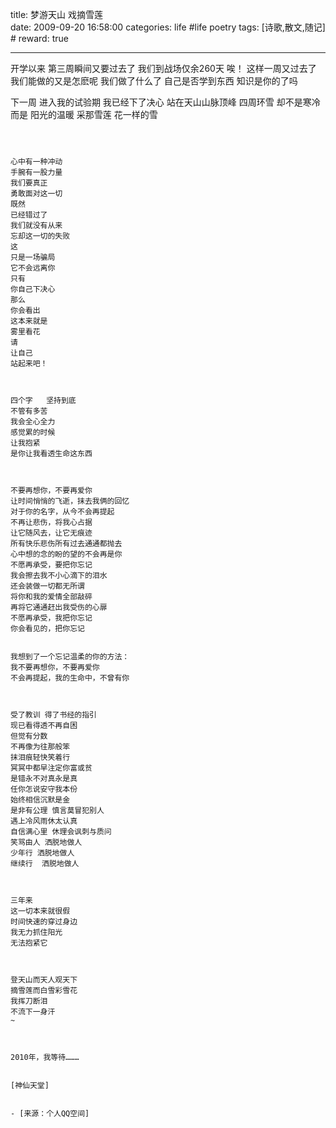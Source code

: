 title: 梦游天山 戏摘雪莲   
date: 2009-09-20 16:58:00
categories: life #life poetry
tags: [诗歌,散文,随记]  # <!--more-->
reward: true

---

开学以来
第三周瞬间又要过去了
我们到战场仅余260天
唉！
这样一周又过去了
我们能做的又是怎麽呢
我们做了什么了
自己是否学到东西
知识是你的了吗

<!--more-->

下一周
进入我的试验期
我已经下了决心
站在天山山脉顶峰
四周环雪
却不是寒冷
而是
阳光的温暖
采那雪莲
花一样的雪
~~~



心中有一种冲动
手腕有一股力量
我们要真正
勇敢面对这一切
既然
已经错过了
我们就没有从来
忘却这一切的失败
这
只是一场骗局
它不会远离你
只有
你自己下决心
那么
你会看出
这本来就是
雾里看花
请
让自己
站起来吧！



四个字   坚持到底
不管有多苦
我会全心全力
感觉累的时候 
让我抱紧
是你让我看透生命这东西



不要再想你，不要再爱你
让时间悄悄的飞逝，抹去我俩的回忆
对于你的名字，从今不会再提起
不再让悲伤，将我心占据
让它随风去，让它无痕迹
所有快乐悲伤所有过去通通都抛去
心中想的念的盼的望的不会再是你
不愿再承受，要把你忘记
我会擦去我不小心滴下的泪水
还会装做一切都无所谓
将你和我的爱情全部敲碎
再将它通通赶出我受伤的心扉
不愿再承受，我把你忘记
你会看见的，把你忘记


我想到了一个忘记温柔的你的方法：
我不要再想你，不要再爱你
不会再提起，我的生命中，不曾有你



受了教训 得了书经的指引
现已看得透不再自困
但觉有分数
不再像为往那般笨
抹泪痕轻快笑着行
冥冥中都早注定你富或贫
是错永不对真永是真
任你怎说安守我本份
始终相信沉默是金
是非有公理 慎言莫冒犯别人
遇上冷风雨休太认真
自信满心里 休理会讽刺与质问
笑骂由人 洒脱地做人
少年行 洒脱地做人
继续行  洒脱地做人



三年来
这一切本来就很假
时间快速的穿过身边
我无力抓住阳光
无法抱紧它



登天山而天人观天下
摘雪莲而白雪彩雪花
我挥刀断泪
不流下一身汗
~



2010年，我等待………


[神仙天堂]


- [来源：个人QQ空间]
